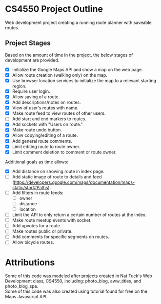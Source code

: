# CS4550 Project Outline

Web development project creating a running route planner with saveable routes.

## Project Stages

Based on the amount of time in the project, the below stages of development are provided.

- [x] Initialize the Google Maps API and show a map on the web page.
- [x] Allow route creation (walking only) on the map.
- [x] Use browser location services to initialize the map to a relevant starting region.
- [x] Require user login.
- [x] Allow saving of a route.
- [x] Add descriptions/notes on routes.
- [x] View of user's routes with name.
- [x] Make route feed to view routes of other users.
- [ ] Add start and end markers to routes.
- [x] Add sockets with "Users on route."
- [x] Make route undo button.
- [x] Allow copying/editing of a route.
- [x] Add general route comments.
- [x] Limit editing route to route owner.
- [x] Limit comment deletion to comment or route owner.

Additional goals as time allows:

- [x] Add distance on showing route in index page.
- [ ] Add static image of route to details and feed (https://developers.google.com/maps/documentation/maps-static/start#Paths).
- [ ] Add filters in route feeds:
  - [ ] owner
  - [ ] distance
  - [ ] location
- [ ] Limit the API to only return a certain number of routes at the index.
- [ ] Make route meetup events with socket.
- [ ] Add upvotes for a route.
- [ ] Make routes public or private.
- [ ] Add comments for specific segments on routes.
- [ ] Allow bicycle routes.

# Attributions

Some of this code was modeled after projects created in Nat Tuck's Web Development class, CS4550, including: photo_blog, aww_titles, and photo_blog_spa.  
Some of this code was also created using tutorial found for free on the Maps Javascript API.
